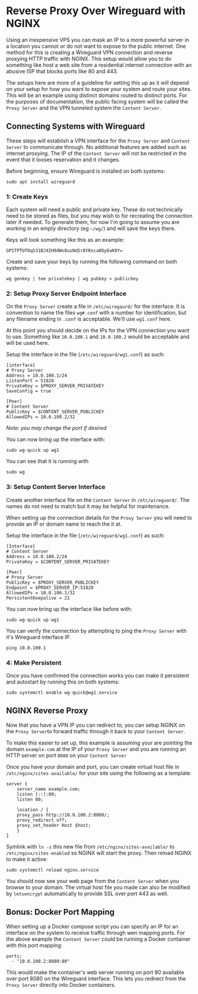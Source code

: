 # Reverse Proxy Over Wireguard with NGINX

Using an inexpensive VPS you can mask an IP to a more powerful server in a 
location you cannot or do not want to expose to the public internet. One method
for this is creating a Wireguard VPN connection and reverse proxying HTTP 
traffic with NGINX. This setup would allow you to do something like host a
web site from a residential internet connection with an abusive ISP that blocks
ports like 80 and 443.

The setups here are more of a guideline for setting this up as it will depend on
your setup for how you want to expose your system and route your sites. This
will be an example using distinct domains routed to distinct ports. For the 
purposes of documentation, the public facing system will be called the 
`Proxy Server` and the VPN tunneled system the `Content Server`.

## Connecting Systems with Wireguard

These steps will establish a VPN interface for the `Proxy Server` and `Content
Server` to communicate through. No additional features are added such as 
internet proxying. The IP of the `Content Server` will not be restricted in the
event that it looses reservation and it changes.

Before beginning, ensure Wireguard is installed on both systems:

	sudo apt install wireguard


### 1: Create Keys

Each system will need a public and private key. These do not technically need to
be stored as files, but you may wish to for recreating the connection later if 
needed. To generate them, for now I'm going to assume you are working in an 
empty directory (eg `~/wg/`) and will save the keys there.

Keys will look something like this as an example:
	
	GP1TPTUfOq531BJ4IH9dWv8uzNdSr8YKnca0Dy6aK0Y=

Create and save your keys by running the following command on both systems:

	wg genkey | tee privatekey | wg pubkey > publickey

### 2: Setup Proxy Server Endpoint Interface

On the `Proxy Server` create a file in `/etc/wiregaurd/` for the interface. It
is convention to name the files `wg#.conf` with a number for identification, 
but any filename ending in `.conf` is acceptable. We'll use `wg1.conf` here.

At this point you should decide on the IPs for the VPN connection you want to 
use. Something like `10.0.100.1` and `10.0.100.2` would be acceptable and will
be used here.

Setup the interface in the file (`/etc/wireguard/wg1.conf`) as such:

	[interface]
	# Proxy Server
	Address = 10.0.100.1/24
	ListenPort = 51820
	PrivateKey = $PROXY_SERVER_PRIVATEKEY
	SaveConfig = true

	[Peer]
	# Content Server
	PublicKey = $CONTENT_SERVER_PUBLICKEY
	AllowedIPs = 10.0.100.2/32

*Note: you may change the port if desired*

You can now bring up the interface with:

	sudo wg-quick up wg1

You can see that it is running with

	sudo wg


### 3: Setup Content Server Interface

Create another interface file on the `Content Server` in `/etc/wireguard/`. The
names do not need to match but it may be helpful for maintenance.

When setting up the connection details for the `Proxy Server` you will need to
provide an IP or domain name to reach the it at. 

Setup the interface in the file (`/etc/wireguard/wg1.conf`) as such:

	[Interface]
	# Content Server
	Address = 10.0.100.2/24
	PrivateKey = $CONTENT_SERVER_PRIVATEKEY

	[Peer]
	# Proxy Server
	PublicKey = $PROXY_SERVER_PUBLICKEY
	Endpoint = $PROXY_SERVER_IP:51820
	AllowedIPs = 10.0.100.1/32
	PersistentKeepalive = 21

You can now bring up the interface like before with:

	sudo wg-quick up wg1

You can verify the connection by attempting to ping the `Proxy Server` with it's
Wireguard interface IP.

	ping 10.0.100.1


### 4: Make Persistent

Once you have confirmed the connection works you can make it persistent and
autostart by running this on both systems:

	sudo systemctl enable wg-quick@wg1.service


## NGINX Reverse Proxy

Now that you have a VPN IP you can redirect to, you can setup NGINX on the 
`Proxy Server`to forward traffic through it back to your `Content Server`.

To make this easier to set up, this example is assuming your are pointing the
domain `example.com` at the IP of your `Proxy Server` and you are running an
HTTP server on port `8080` on your `Content Server`

Once you have your domain and port, you can create virtual host file in 
`/etc/nginx/sites-available/` for your site using the following as a template:

	server {
	    server_name example.com;
	    listen [::]:80;
	    listen 80;

	    location / {
		proxy_pass http://10.0.100.2:8080/;
		proxy_redirect off;
		proxy_set_header Host $host;
	    }
	}

Symlink with `ln -s` this new file from `/etc/nginx/sites-available/` to 
`/etc/nginx/sites-enabled` so NGINX will start the proxy. Then reload NGINX to 
make it active:

	sudo systemctl reload nginx.service

You should now see your web page from the `Content Server` when you browse to 
your domain. The virtual host file you made can also be modified by 
`letsencrypt` automatically to provide SSL over port 443 as well.


## Bonus: Docker Port Mapping

When setting up a Docker compose script you can specify an IP for an interface
on the system to receive traffic through wen mapping ports. For the above 
example the `Content Server` could be running a Docker container with this port
mapping:

    ports:
      - "10.0.100.2:8080:80"

This would make the container's web server running on port 80 available over
port 8080 on the Wireguard interface. This lets you redirect from the `Proxy
Server` directly into Docker containers.
